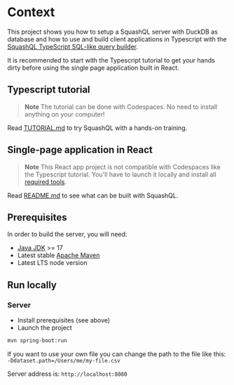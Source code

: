 # Context

This project shows you how to setup a SquashQL server with DuckDB as database and how to use and build client applications
in Typescript with the [SquashQL TypeScript SQL-like query builder](https://www.npmjs.com/package/@squashql/squashql-js). 

It is recommended to start with the Typescript tutorial to get your hands dirty before using the 
single page application built in React.

## Typescript tutorial

> **Note**
> The tutorial can be done with Codespaces. No need to install anything on your computer!

Read [TUTORIAL.md](./TUTORIAL.md) to try SquashQL with a hands-on training.

## Single-page application in React

> **Note**
> This React app project is not compatible with Codespaces like the Typescript tutorial. You'll have to 
> launch it locally and install all [required tools](#prerequisites).
 
Read [README.md](./ui/README.md) to see what can be built with SquashQL.


## Prerequisites

In order to build the server, you will need:
- [Java JDK](https://www.oracle.com/java/) >= 17
- Latest stable [Apache Maven](http://maven.apache.org/)
- Latest LTS node version

## Run locally

### Server

- Install prerequisites (see above)
- Launch the project
```bash
mvn spring-boot:run
```
If you want to use your own file you can change the path to the file like this: `-Ddataset.path=/Users/me/my-file.csv`

Server address is: `http://localhost:8080`
